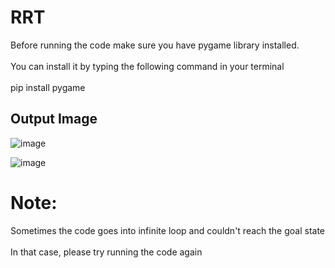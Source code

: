 # RRT 

Before running the code make sure you have pygame library installed.<br>
<br>
You can install it by typing the following command in your terminal <br>
<br>
pip install pygame
<br>
## Output Image
![image](https://user-images.githubusercontent.com/78917282/116908449-8ac5f880-ac60-11eb-9fb5-a492d949b3eb.png)

![image](https://user-images.githubusercontent.com/78917282/134470629-673d8880-cdd2-47d3-8b66-52a3cb8fee7f.png)




# Note:

Sometimes the code goes into infinite loop and couldn't reach the goal state<br>
<br>
In that case, please try running the code again
